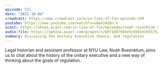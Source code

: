 ```yaml
---
episode: 521
date: "2021-10-04"
crowdcast: https://www.crowdcast.io/e/in-lieu-of-fun-episode-149
youtube: https://www.youtube.com/watch?v=u8wX24Z6n_k
acast: https://shows.acast.com/in-lieu-of-fun/episodes/noah-rosenblum-and-legal-history
audio-file: https://sphinx.acast.com/p/open/s/6071b87945e5c6581e2e5575/e/615daf3d5061e2001343a93a/media.mp3
summary: Discussing the Unitary Executive theory, and regulation
---
```

Legal historian and assistant professor at NYU Law, Noah Rosenblum, joins us to chat about the history of the unitary executive and a new way of thinking about the goals of regulation.

